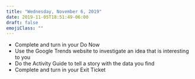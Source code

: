 ```yaml
---
title: "Wednesday, November 6, 2019"
date: 2019-11-05T18:51:49-06:00
draft: false
emojiClass: ""
---
```


- Complete and turn in your Do Now
- Use the Google Trends website to investigate an idea that is interesting to you
- Do the Activity Guide to tell a story with the data you find
- Complete and turn in your Exit Ticket